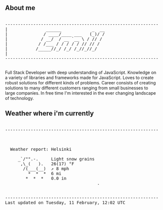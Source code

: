 ## About me

<pre>

--------------------------------------------------------------------------------------
|			    ______            _  __
|			   / ____/____ ___   (_)/ /
|			  / __/  / __ `__ \ / // / 
|			 / /___ / / / / / // // /  
|			/_____//_/ /_/ /_//_//_/   
|                           
--------------------------------------------------------------------------------------

</pre>

Full Stack Developer with deep understanding of JavaScript. Knowledge on a variety of libraries and frameworks made for JavaScript. Loves to create robust solutions for different kinds of problems. Career consists of creating solutions to many different customers ranging from small businesses to large companies. In free time I'm interested in the ever changing landscape of technology. 



## Weather where i'm currently  

<pre>

--------------------------------------------------------------------------------------


 
  Weather report: Helsinki  
    
     _`/"".-.     Light snow grains  
      ,\_(   ).   26(17) °F  
       /(___(__)  ↗ 8 mph  
         *  *  *  6 mi  
        *  *  *   0.0 in  
                                    .


--------------------------------------------------------------------------------------
Last updated on Tuesday, 11 February, 12:02 UTC
</pre>
